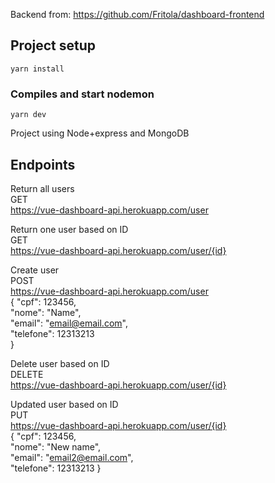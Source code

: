 Backend from: https://github.com/Fritola/dashboard-frontend

## Project setup
```
yarn install
```

### Compiles and start nodemon
```
yarn dev
```

Project using Node+express and MongoDB

## Endpoints

  Return all users <br>
  GET<br>
  https://vue-dashboard-api.herokuapp.com/user
    
  Return one user based on ID<br>
  GET<br>
  https://vue-dashboard-api.herokuapp.com/user/{id}
  
  Create user<br>
  POST<br>
  https://vue-dashboard-api.herokuapp.com/user <br>
    {
      "cpf": 123456, <br>
      "nome": "Name", <br>
      "email": "email@email.com", <br>
     "telefone": 12313213 <br>
    }
    
  Delete user based on ID <br>
  DELETE <br>
  https://vue-dashboard-api.herokuapp.com/user/{id} <br>
  
  Updated user based on ID <br>
  PUT <br>
  https://vue-dashboard-api.herokuapp.com/user/{id} <br>
  {
      "cpf": 123456, <br>
      "nome": "New name", <br>
      "email": "email2@email.com", <br>
     "telefone": 12313213
    }
  
